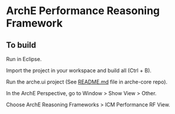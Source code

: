 ArchE Performance Reasoning Framework
=====================================

To build
--------

Run in Eclipse.

Import the project in your workspace and build all (Ctrl + B).

Run the arche.ui project (See [README.md](https://github.com/Arch-E/arche-core/blob/master/README.md) file in arche-core repo).

In the ArchE Perspective, go to Window > Show View > Other.

Choose ArchE Reasoning Frameworks > ICM Performance RF View.

